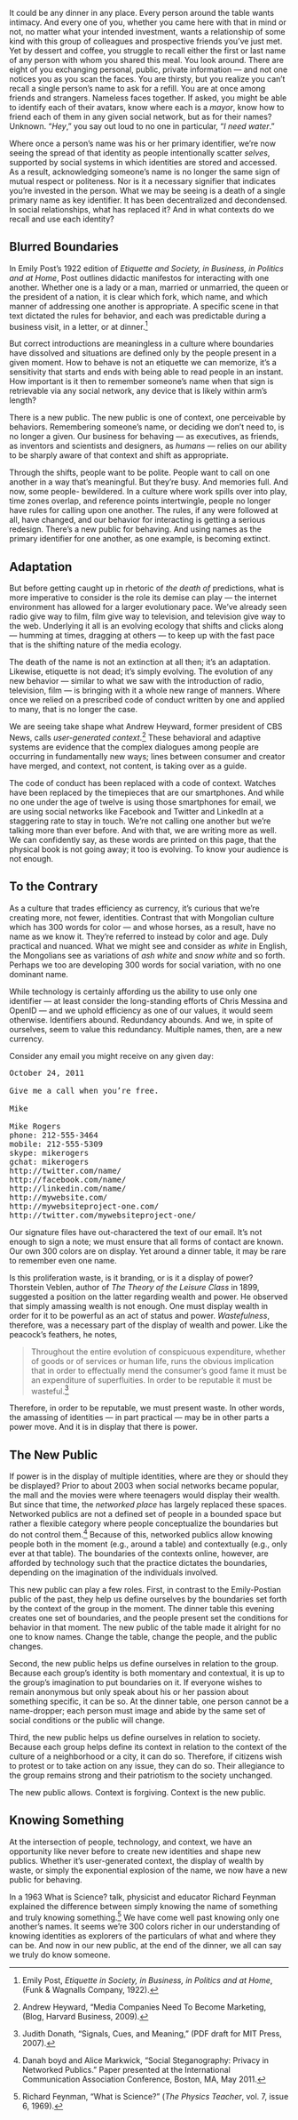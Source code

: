 It could be any dinner in any place. Every person around the table wants intimacy. And every one of you, whether you came here with that in mind or not, no matter what your intended investment, wants a relationship of some kind with this group of colleagues and prospective friends you’ve just met. Yet by dessert and coffee, you struggle to recall either the first or last name of any person with whom you shared this meal. You look around. There are eight of you exchanging personal, public, private information — and not one notices you as you scan the faces. You are thirsty, but you realize you can’t recall a single person’s name to ask for a refill. You are at once among friends and strangers. Nameless faces together. If asked, you might be able to identify each of their avatars, know where each is a *mayor*, know how to friend each of them in any given social network, but as for their names? Unknown. “*Hey*,” you say out loud to no one in particular, “*I need water*.”

Where once a person’s name was his or her primary identifier, we’re now seeing the spread of that identity as people intentionally scatter *selves*, supported by social systems in which identities are stored and accessed. As a result, acknowledging someone’s name is no longer the same sign of mutual respect or politeness. Nor is it a necessary signifier that indicates you’re invested in the person. What we may be seeing is a death of a single primary name as key identifier. It has been decentralized and decondensed. In social relationships, what has replaced it? And in what contexts do we recall and use each identity?

## Blurred Boundaries

In Emily Post’s 1922 edition of *Etiquette and Society, in Business, in Politics and at Home*, Post outlines didactic manifestos for interacting with one another. Whether one is a lady or a man, married or unmarried, the queen or the president of a nation, it is clear which fork, which name, and which manner of addressing one another is appropriate. A specific scene in that text dictated the rules for behavior, and each was predictable during a business visit, in a letter, or at dinner.[^post]

But correct introductions are meaningless in a culture where boundaries have dissolved and situations are defined only by the people present in a given moment. How to behave is not an etiquette we can memorize, it’s a sensitivity that starts and ends with being able to read people in an instant. How important is it then to remember someone’s name when that sign is retrievable via any social network, any device that is likely within arm’s length?

There is a new public. The new public is one of context, one perceivable by behaviors. Remembering someone’s name, or deciding we don’t need to, is no longer a given. Our business for behaving — as executives, as friends, as inventors and scientists and designers, as *humans* — relies on our ability to be sharply aware of that context and shift as appropriate.

Through the shifts, people want to be polite. People want to call on one another in a way that’s meaningful. But they’re busy. And memories full. And now, some people- bewildered. In a culture where work spills over into play, time zones overlap, and reference points intertwingle, people no longer have rules for calling upon one another. The rules, if any were followed at all, have changed, and our behavior for interacting is getting a serious redesign. There’s a new public for behaving. And using names as the primary identifier for one another, as one example, is becoming extinct.

## Adaptation

But before getting caught up in rhetoric of *the death of* predictions, what is more imperative to consider is the role its demise can play — the internet environment has allowed for a larger evolutionary pace. We’ve already seen radio give way to film, film give way to television, and television give way to the web. Underlying it all is an evolving ecology that shifts and clicks along — humming at times, dragging at others — to keep up with the fast pace that is the shifting nature of the media ecology.

The death of the name is not an extinction at all then; it’s an adaptation. Likewise, etiquette is not dead; it’s simply evolving. The evolution of any new behavior — similar to what we saw with the introduction of radio, television, film — is bringing with it a whole new range of manners. Where once we relied on a prescribed code of conduct written by one and applied to many, that is no longer the case.

We are seeing take shape what Andrew Heyward, former president of CBS News, calls *user-generated context*.[^heyward] These behavioral and adaptive systems are evidence that the complex dialogues among people are occurring in fundamentally new ways; lines between consumer and creator have merged, and context, not content, is taking over as a guide.

The code of conduct has been replaced with a code of context. Watches have been replaced by the timepieces that are our smartphones. And while no one under the age of twelve is using those smartphones for email, we are using social networks like Facebook and Twitter and LinkedIn at a staggering rate to stay in touch. We’re not calling one another but we’re talking more than ever before. And with that, we are writing more as well. We can confidently say, as these words are printed on this page, that the physical book is not going away; it too is evolving. To know your audience is not enough.

## To the Contrary

As a culture that trades efficiency as currency, it’s curious that we’re creating more, not fewer, identities. Contrast that with Mongolian culture which has 300 words for color — and whose horses, as a result, have no name as we know it. They’re referred to instead by color and age. Duly practical and nuanced. What we might see and consider as *white* in English, the Mongolians see as variations of *ash white* and *snow white* and so forth. Perhaps we too are developing 300 words for social variation, with no one dominant name.

While technology is certainly affording us the ability to use only one identifier — at least consider the long-standing efforts of Chris Messina and OpenID — and we uphold efficiency as one of our values, it would seem otherwise. Identifiers abound. Redundancy abounds. And we, in spite of ourselves, seem to value this redundancy. Multiple names, then, are a new currency.

Consider any email you might receive on any given day:

<pre>
October 24, 2011

Give me a call when you’re free.

Mike

Mike Rogers
phone: 212-555-3464
mobile: 212-555-5309
skype: mikerogers
gchat: mikerogers
http://twitter.com/name/
http://facebook.com/name/
http://linkedin.com/name/
http://mywebsite.com/
http://mywebsiteproject-one.com/
http://twitter.com/mywebsiteproject-one/
</pre>

Our signature files have out-charactered the text of our email. It’s not enough to sign a note; we must ensure that all forms of contact are known. Our own 300 colors are on display. Yet around a dinner table, it may be rare to remember even one name.

Is this proliferation waste, is it branding, or is it a display of power? Thorstein Veblen, author of *The Theory of the Leisure Class* in 1899, suggested a position on the latter regarding wealth and power. He observed that simply amassing wealth is not enough. One must display wealth in order for it to be powerful as an act of status and power. *Wastefulness*, therefore, was a necessary part of the display of wealth and power. Like the peacock’s feathers, he notes,

> Throughout the entire evolution of conspicuous expenditure, whether of goods or of services or human life, runs the obvious implication that in order to effectually mend the consumer’s good fame it must be an expenditure of superfluities. In order to be reputable it must be wasteful.[^donath]

Therefore, in order to be reputable, we must present waste. In other words, the amassing of identities — in part practical — may be in other parts a power move. And it is in display that there is power.

## The New Public

If power is in the display of multiple identities, where are they or should they be displayed? Prior to about 2003 when social networks became popular, the mall and the movies were where teenagers would display their wealth. But since that time, the *networked place* has largely replaced these spaces. Networked publics are not a defined set of people in a bounded space but rather a flexible category where people conceptualize the boundaries but do not control them.[^boyd-markwick] Because of this, networked publics allow knowing people both in the moment (e.g., around a table) and contextually (e.g., only ever at that table). The boundaries of the contexts online, however, are afforded by technology such that the practice dictates the boundaries, depending on the imagination of the individuals involved.

This new public can play a few roles. First, in contrast to the Emily-Postian public of the past, they help us define ourselves by the boundaries set forth by the context of the group in the moment. The dinner table this evening creates one set of boundaries, and the people present set the conditions for behavior in that moment. The new public of the table made it alright for no one to know names. Change the table, change the people, and the public changes.

Second, the new public helps us define ourselves in relation to the group. Because each group’s identity is both momentary and contextual, it is up to the group’s imagination to put boundaries on it. If everyone wishes to remain anonymous but only speak about his or her passion about something specific, it can be so. At the dinner table, one person cannot be a name-dropper; each person must image and abide by the same set of social conditions or the public will change.

Third, the new public helps us define ourselves in relation to society. Because each group helps define its context in relation to the context of the culture of a neighborhood or a city, it can do so. Therefore, if citizens wish to protest or to take action on any issue, they can do so. Their allegiance to the group remains strong and their patriotism to the society unchanged.

The new public allows. Context is forgiving. Context is the new public.

## Knowing Something

At the intersection of people, technology, and context, we have an opportunity like never before to create new identities and shape new publics. Whether it’s user-generated context, the display of wealth by waste, or simply the exponential explosion of the name, we now have a new public for behaving.

In a 1963 What is Science? talk, physicist and educator Richard Feynman explained the difference between simply knowing the name of something and truly knowing something.[^feynman] We have come well past knowing only one another’s names. It seems we’re 300 colors richer in our understanding of knowing identities as explorers of the particulars of what and where they can be. And now in our new public, at the end of the dinner, we all can say we truly do know someone.

[^post]: Emily Post, *Etiquette in Society, in Business, in Politics and at Home*, (Funk &amp; Wagnalls Company, 1922).

[^heyward]: Andrew Heyward, “Media Companies Need To Become Marketing, (Blog, Harvard Business, 2009).

[^donath]: Judith Donath, “Signals, Cues, and Meaning,” (PDF draft for MIT Press, 2007).

[^boyd-markwick]: Danah boyd and Alice Markwick, “Social Steganography: Privacy in Networked Publics.” Paper presented at the International Communication Association Conference, Boston, MA, May 2011.

[^feynman]: Richard Feynman, “What is Science?” (*The Physics Teacher*, vol. 7, issue 6, 1969).